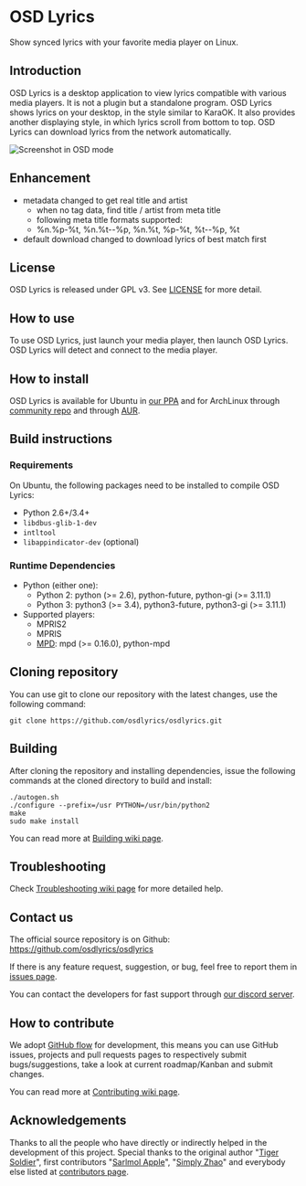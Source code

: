 # OSD Lyrics

Show synced lyrics with your favorite media player on Linux.

## Introduction

OSD Lyrics is a desktop application to view lyrics compatible with various media players. It is not a plugin but a standalone program. OSD Lyrics shows lyrics on your desktop, in the style similar to KaraOK. It also provides another displaying style, in which lyrics scroll from bottom to top. OSD Lyrics can download lyrics from the network automatically.

![Screenshot in OSD mode](screenshot.png)

## Enhancement

- metadata changed to get real title and artist
  - when no tag data, find title / artist from meta title
  - following meta title formats supported:
  - %n.%p-%t, %n.%t--%p, %n.%t, %p-%t, %t--%p, %t
- default download changed to download lyrics of best match first

## License

OSD Lyrics is released under GPL v3. See [LICENSE](LICENSE) for more detail.

## How to use

To use OSD Lyrics, just launch your media player, then launch OSD Lyrics.
OSD Lyrics will detect and connect to the media player.

## How to install

OSD Lyrics is available for Ubuntu in [our PPA](https://launchpad.net/~osd-lyrics/+archive/ubuntu/ppa) and for ArchLinux through [community repo](https://www.archlinux.org/packages/community/x86_64/osdlyrics) and through [AUR](https://aur.archlinux.org/packages/osdlyrics-git).

## Build instructions

### Requirements

On Ubuntu, the following packages need to be installed to compile OSD Lyrics:

- Python 2.6+/3.4+
- `libdbus-glib-1-dev`
- `intltool`
- `libappindicator-dev` (optional)

### Runtime Dependencies

- Python (either one):
    - Python 2: python (>= 2.6), python-future, python-gi (>= 3.11.1)
    - Python 3: python3 (>= 3.4), python3-future, python3-gi (>= 3.11.1)
- Supported players:
    - MPRIS2
    - MPRIS
    - [MPD](https://www.musicpd.org): mpd (>= 0.16.0), python-mpd

## Cloning repository

You can use git to clone our repository with the latest changes, use the following command:

```
git clone https://github.com/osdlyrics/osdlyrics.git
```

## Building

After cloning the repository and installing dependencies, issue the following commands at the cloned directory to build and install:

```
./autogen.sh
./configure --prefix=/usr PYTHON=/usr/bin/python2
make
sudo make install
```

You can read more at [Building wiki page](https://github.com/osdlyrics/osdlyrics/wiki/Building).

## Troubleshooting

Check [Troubleshooting wiki page](https://github.com/osdlyrics/osdlyrics/wiki/Troubleshooting) for more detailed help.

## Contact us

The official source repository is on Github: https://github.com/osdlyrics/osdlyrics

If there is any feature request, suggestion, or bug, feel free to report them in [issues page](https://github.com/osdlyrics/osdlyrics/issues).

You can contact the developers for fast support through [our discord server](https://discord.gg/anUy3K).

## How to contribute

We adopt [GitHub flow](https://guides.github.com/introduction/flow/index.html) for development, this means you can use GitHub issues, projects and pull requests pages to respectively submit bugs/suggestions, take a look at current roadmap/Kanban and submit changes.

You can read more at [Contributing wiki page](https://github.com/osdlyrics/osdlyrics/wiki/Contributing).

## Acknowledgements

Thanks to all the people who have directly or indirectly helped in the development of this project.
Special thanks to the original author "[Tiger Soldier](mailto:tigersoldi@gmail.com)", first contributors "[Sarlmol Apple](mailto:sarlmolapple@gmail.com)", "[Simply Zhao](mailto:simplyzhao@gmail.com)" and everybody else listed at [contributors page](https://github.com/osdlyrics/osdlyrics/graphs/contributors).
